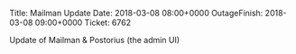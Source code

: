 Title: Mailman Update
Date: 2018-03-08 08:00+0000
OutageFinish: 2018-03-08 09:00+0000
Ticket: 6762

Update of Mailman & Postorius (the admin UI)
